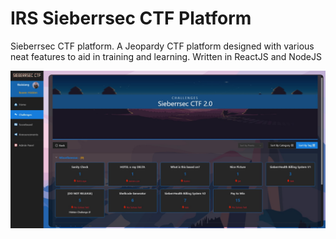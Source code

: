 # IRS Sieberrsec CTF Platform
Sieberrsec CTF platform. A Jeopardy CTF platform designed with various neat features to aid in training and learning. Written in ReactJS and NodeJS

![image](1.jpg)
